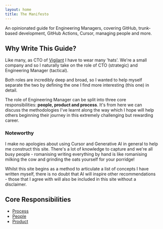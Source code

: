 ```yaml
---
layout: home
title: The Manifesto
---
```


An opinionated guide for Engineering Managers, covering GitHub,
trunk-based development, GitHub Actions, Cursor, managing people
and more.

<!-- markdownlint-disable MD002 -->
## Why Write This Guide?
<!-- markdownlint-enable MD002 -->

Like many, as CTO of [Vigilant](https://vigilantapps.com)
I have to wear many 'hats'. We're a small company and so I naturally
take on the role of CTO (strategic) and Engineering Manager (tactical).

Both roles are incredibly deep and broad, so I wanted to help myself
separate the two by defining the one I find more interesting (this one)
in detail.

The role of Engineering Manager can be split into three core
responsibilities: **people, product and process**. It's from here we can
discuss the methodologies I've learnt along the way which I hope will
help others beginning their journey in this extremely challenging
but rewarding career.

### Noteworthy

I make no apologies about using Cursor and Generative AI in general to
help me construct this site. There's a lot of knowledge to capture and
we're all busy people - romanising writing everything by hand is like
romanising milking the cow and grinding the oats yourself for your porridge!

Whilst this site begins as a method to articulate a list of concepts I
have written myself, there is no doubt that AI will inspire other
recommendations - those that I agree with will also be included in this site
without a disclaimer.

## Core Responsibilities

- [Process](process.md)
- [People](people.md)
- [Product](product.md)
